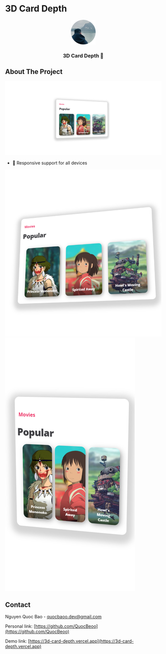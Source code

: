 # 3D Card Depth

<!-- PROJECT LOGO -->
<div align="center">
  <a href="https://3d-card-depth.vercel.app">
    <img src="public/app_logo.svg" alt="Logo" width="80" height="80">
  </a>

  <h3 align="center">3D Card Depth 🎴</h3>
</div>

<!-- ABOUT THE PROJECT -->
## About The Project

[![Product Name Screen Shot][my-page-screenshot]](https://3d-card-depth.vercel.app)

* 📱 Responsive support for all devices
  
[![Page Record Screen Shot][resp-tablet-screenshot]](https://3d-card-depth.vercel.app)
[![Page Home Screen Shot][resp-ip-screenshot]](https://3d-card-depth.vercel.app)


<!-- CONTACT -->
## Contact

Nguyen Quoc Bao - quocbaoo.dev@gmail.com

Personal link: [https://github.com/QuocBeoo](https://github.com/QuocBeoo)

Demo link: [https://3d-card-depth.vercel.app](https://3d-card-depth.vercel.app)


<!-- MARKDOWN LINKS & IMAGES -->
[my-page-screenshot]: public/screenshot/my_page.png
[resp-tablet-screenshot]: public/screenshot/resp_tablet.png
[resp-ip-screenshot]: public/screenshot/resp_ip.png
